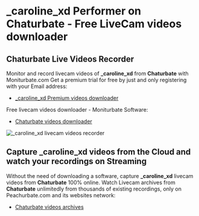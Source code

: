 # _caroline_xd Performer on Chaturbate - Free LiveCam videos downloader

## Chaturbate Live Videos Recorder

Monitor and record livecam videos of **_caroline_xd** from **Chaturbate** with Moniturbate.com
Get a premium trial for free by just and only registering with your Email address:
* [_caroline_xd Premium videos downloader](https://moniturbate.com/request-demo-licence-key.html)

Free livecam videos downloader - Moniturbate Software:
* [Chaturbate videos downloader](https://moniturbate.com/moniturbate-download-software.html)

![_caroline_xd livecam videos recorder](https://peachurnet.com/templates/moniturbate-software.png)


## Capture _caroline_xd videos from the Cloud and watch your recordings on Streaming

Without the need of downloading a software, capture **_caroline_xd** livecam videos from **Chaturbate** 100% online.
Watch Livecam archives from **Chaturbate** unlimitedly from thousands of existing recordings, only on Peachurbate.com and its websites network:
* [Chaturbate videos archives](https://peachurnet.com/)